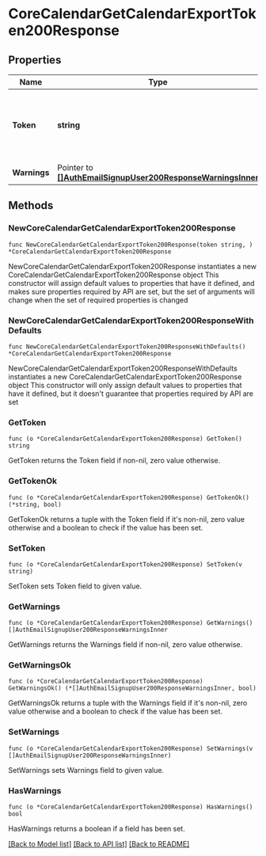 # CoreCalendarGetCalendarExportToken200Response

## Properties

Name | Type | Description | Notes
------------ | ------------- | ------------- | -------------
**Token** | **string** | The calendar permanent access token for calendar export. | [default to "null"]
**Warnings** | Pointer to [**[]AuthEmailSignupUser200ResponseWarningsInner**](AuthEmailSignupUser200ResponseWarningsInner.md) |  | [optional] 

## Methods

### NewCoreCalendarGetCalendarExportToken200Response

`func NewCoreCalendarGetCalendarExportToken200Response(token string, ) *CoreCalendarGetCalendarExportToken200Response`

NewCoreCalendarGetCalendarExportToken200Response instantiates a new CoreCalendarGetCalendarExportToken200Response object
This constructor will assign default values to properties that have it defined,
and makes sure properties required by API are set, but the set of arguments
will change when the set of required properties is changed

### NewCoreCalendarGetCalendarExportToken200ResponseWithDefaults

`func NewCoreCalendarGetCalendarExportToken200ResponseWithDefaults() *CoreCalendarGetCalendarExportToken200Response`

NewCoreCalendarGetCalendarExportToken200ResponseWithDefaults instantiates a new CoreCalendarGetCalendarExportToken200Response object
This constructor will only assign default values to properties that have it defined,
but it doesn't guarantee that properties required by API are set

### GetToken

`func (o *CoreCalendarGetCalendarExportToken200Response) GetToken() string`

GetToken returns the Token field if non-nil, zero value otherwise.

### GetTokenOk

`func (o *CoreCalendarGetCalendarExportToken200Response) GetTokenOk() (*string, bool)`

GetTokenOk returns a tuple with the Token field if it's non-nil, zero value otherwise
and a boolean to check if the value has been set.

### SetToken

`func (o *CoreCalendarGetCalendarExportToken200Response) SetToken(v string)`

SetToken sets Token field to given value.


### GetWarnings

`func (o *CoreCalendarGetCalendarExportToken200Response) GetWarnings() []AuthEmailSignupUser200ResponseWarningsInner`

GetWarnings returns the Warnings field if non-nil, zero value otherwise.

### GetWarningsOk

`func (o *CoreCalendarGetCalendarExportToken200Response) GetWarningsOk() (*[]AuthEmailSignupUser200ResponseWarningsInner, bool)`

GetWarningsOk returns a tuple with the Warnings field if it's non-nil, zero value otherwise
and a boolean to check if the value has been set.

### SetWarnings

`func (o *CoreCalendarGetCalendarExportToken200Response) SetWarnings(v []AuthEmailSignupUser200ResponseWarningsInner)`

SetWarnings sets Warnings field to given value.

### HasWarnings

`func (o *CoreCalendarGetCalendarExportToken200Response) HasWarnings() bool`

HasWarnings returns a boolean if a field has been set.


[[Back to Model list]](../README.md#documentation-for-models) [[Back to API list]](../README.md#documentation-for-api-endpoints) [[Back to README]](../README.md)


